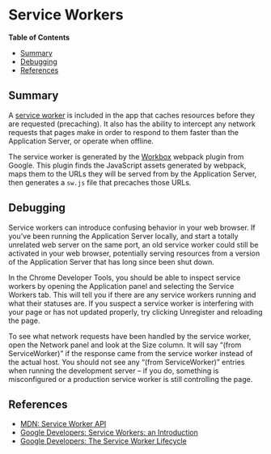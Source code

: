# Service Workers

<!-- START doctoc generated TOC please keep comment here to allow auto update -->
<!-- DON'T EDIT THIS SECTION, INSTEAD RE-RUN doctoc TO UPDATE -->
**Table of Contents**

- [Summary](#summary)
- [Debugging](#debugging)
- [References](#references)

<!-- END doctoc generated TOC please keep comment here to allow auto update -->

## Summary

A [service worker][] is included in the app that caches resources before they are
requested (precaching). It also has the ability to intercept any network requests
that pages make in order to respond to them faster than the Application Server,
or operate when offline.

The service worker is generated by the [Workbox][] webpack plugin from Google.
This plugin finds the JavaScript assets generated by webpack, maps them to the
URLs they will be served from by the Application Server, then generates a
`sw.js` file that precaches those URLs.

## Debugging

Service workers can introduce confusing behavior in your web browser. If you’ve
been running the Application Server locally, and start a totally unrelated web
server on the same port, an old service worker could still be activated in your
web browser, potentially serving resources from a version of the Application
Server that has long since been shut down.

In the Chrome Developer Tools, you should be able to inspect service workers by
opening the Application panel and selecting the Service Workers tab. This will
tell you if there are any service workers running and what their statuses are.
If you suspect a service worker is interfering with your page or has not updated
properly, try clicking Unregister and reloading the page.

To see what network requests have been handled by the service worker, open the
Network panel and look at the Size column. It will say “(from ServiceWorker)” if
the response came from the service worker instead of the actual host. You should
not see any “(from ServiceWorker)” entries when running the development server –
if you do, something is misconfigured or a production service worker is still
controlling the page.

## References

* [MDN: Service Worker API](https://developer.mozilla.org/en-US/docs/Web/API/Service_Worker_API)
* [Google Developers: Service Workers: an Introduction](https://developers.google.com/web/fundamentals/getting-started/primers/service-workers)
* [Google Developers: The Service Worker Lifecycle](https://developers.google.com/web/fundamentals/instant-and-offline/service-worker/lifecycle)

[Service Worker]: https://developer.mozilla.org/en-US/docs/Web/API/Service_Worker_API
[Workbox]: https://workboxjs.org/

